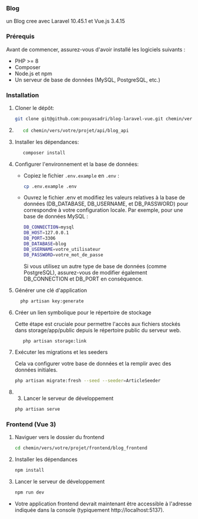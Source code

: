 ### Blog
un Blog cree avec Laravel 10.45.1 et Vue.js 3.4.15
### Prérequis
Avant de commencer, assurez-vous d'avoir installé les logiciels suivants :

- PHP >= 8
- Composer
- Node.js et npm
- Un serveur de base de données (MySQL, PostgreSQL, etc.)
### Installation
1. Cloner le dépôt:
   ```bash
   git clone git@github.com:pouyasadri/blog-laravel-vue.git chemin/vers/votre/projet
    ```
2. ```bash
      cd chemin/vers/votre/projet/api/blog_api
    ```
3. Installer les dépendances:
      ````bash
         composer install
4. Configurer l'environnement et la base de données:
   - Copiez le fichier `.env.example` en `.env` :
     ```bash
     cp .env.example .env
     ```
   -  Ouvrez le fichier .env et modifiez les valeurs relatives à la base de données (DB_DATABASE, DB_USERNAME, et DB_PASSWORD) pour correspondre à votre configuration locale. Par exemple, pour une base de        données MySQL :
         ```bash
         DB_CONNECTION=mysql
         DB_HOST=127.0.0.1
         DB_PORT=3306
         DB_DATABASE=blog
         DB_USERNAME=votre_utilisateur
         DB_PASSWORD=votre_mot_de_passe
         ```
      Si vous utilisez un autre type de base de données (comme PostgreSQL), assurez-vous de modifier également DB_CONNECTION et DB_PORT en conséquence.
5. Générer une clé d'application
     ```bash
       php artisan key:generate
     ```
6. Créer un lien symbolique pour le répertoire de stockage

   Cette étape est cruciale pour permettre l'accès aux fichiers stockés dans storage/app/public depuis le répertoire public du serveur web.
   ```bash
      php artisan storage:link
6. Exécuter les migrations et les seeders

   Cela va configurer votre base de données et la remplir avec des données initiales.
      ```bash
      php artisan migrate:fresh --seed --seeder=ArticleSeeder
      ```
7. 3. Lancer le serveur de développement
   ```bash
   php artisan serve
   ```
### Frontend (Vue 3)
1. Naviguer vers le dossier du frontend
   ```bash
   cd chemin/vers/votre/projet/frontend/blog_frontend
   ```
2. Installer les dépendances
   ```bash
   npm install
   ```
3. Lancer le serveur de développement
   ```bash
   npm run dev
   ```
- Votre application frontend devrait maintenant être accessible à l'adresse indiquée dans la console (typiquement http://localhost:5137).
   
